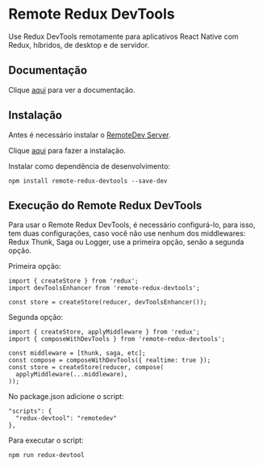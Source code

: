 # Remote Redux DevTools

Use Redux DevTools remotamente para aplicativos React Native com Redux, híbridos, de desktop e de servidor.

## Documentação

Clique [aqui](https://github.com/zalmoxisus/remote-redux-devtools) para ver a documentação.

## Instalação

Antes é necessário instalar o [RemoteDev Server](remotedev-server.md).

Clique [aqui](https://www.npmjs.com/package/remote-redux-devtools) para fazer a instalação.

Instalar como dependência de desenvolvimento:

```
npm install remote-redux-devtools --save-dev
```

## Execução do Remote Redux DevTools

Para usar o Remote Redux DevTools, é necessário configurá-lo, para isso, tem duas configurações, caso você não use nenhum dos middlewares: Redux Thunk, Saga ou Logger, use a primeira opção, senão a segunda opção.

Primeira opção:
```
import { createStore } from 'redux';
import devToolsEnhancer from 'remote-redux-devtools';

const store = createStore(reducer, devToolsEnhancer());
```

Segunda opção:
```
import { createStore, applyMiddleware } from 'redux';
import { composeWithDevTools } from 'remote-redux-devtools';

const middleware = [thunk, saga, etc];
const compose = composeWithDevTools({ realtime: true });
const store = createStore(reducer, compose(
  applyMiddleware(...middleware),
));
```

No package.json adicione o script:

```
"scripts": {
  "redux-devtool": "remotedev"
},
```

Para executar o script:

```
npm run redux-devtool
```
